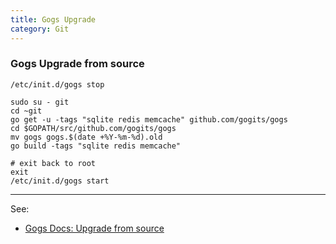 ```yaml
---
title: Gogs Upgrade
category: Git
---
```


### Gogs Upgrade from source

```
/etc/init.d/gogs stop

sudo su - git
cd ~git
go get -u -tags "sqlite redis memcache" github.com/gogits/gogs
cd $GOPATH/src/github.com/gogits/gogs
mv gogs gogs.$(date +%Y-%m-%d).old
go build -tags "sqlite redis memcache"

# exit back to root
exit
/etc/init.d/gogs start
```

----

See:

* [Gogs Docs: Upgrade from source](https://gogs.io/docs/upgrade/upgrade_from_source)
